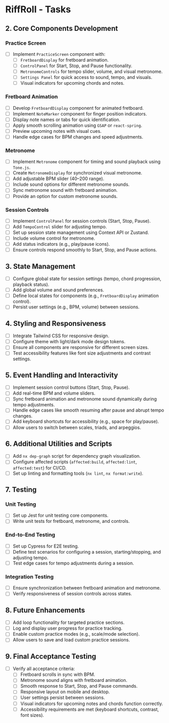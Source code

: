 # RiffRoll - Tasks

## 2. Core Components Development
### Practice Screen
- [ ] Implement `PracticeScreen` component with:
  - [ ] `FretboardDisplay` for fretboard animation.
  - [ ] `ControlPanel` for Start, Stop, and Pause functionality.
  - [ ] `MetronomeControls` for tempo slider, volume, and visual metronome.
  - [ ] `Settings Panel` for quick access to sound, tempo, and visuals.
  - [ ] Visual indicators for upcoming chords and notes.

### Fretboard Animation
- [ ] Develop `FretboardDisplay` component for animated fretboard.
- [ ] Implement `NoteMarker` component for finger position indicators.
- [ ] Display note names or tabs for quick identification.
- [ ] Apply smooth scrolling animation using `GSAP` or `react-spring`.
- [ ] Preview upcoming notes with visual cues.
- [ ] Handle edge cases for BPM changes and speed adjustments.

### Metronome
- [ ] Implement `Metronome` component for timing and sound playback using `Tone.js`.
- [ ] Create `MetronomeDisplay` for synchronized visual metronome.
- [ ] Add adjustable BPM slider (40–200 range).
- [ ] Include sound options for different metronome sounds.
- [ ] Sync metronome sound with fretboard animation.
- [ ] Provide an option for custom metronome sounds.

### Session Controls
- [ ] Implement `ControlPanel` for session controls (Start, Stop, Pause).
- [ ] Add `TempoControl` slider for adjusting tempo.
- [ ] Set up session state management using Context API or Zustand.
- [ ] Include volume control for metronome.
- [ ] Add status indicators (e.g., play/pause icons).
- [ ] Ensure controls respond smoothly to Start, Stop, and Pause actions.

## 3. State Management
- [ ] Configure global state for session settings (tempo, chord progression, playback status).
- [ ] Add global volume and sound preferences.
- [ ] Define local states for components (e.g., `FretboardDisplay` animation control).
- [ ] Persist user settings (e.g., BPM, volume) between sessions.

## 4. Styling and Responsiveness
- [ ] Integrate Tailwind CSS for responsive design.
- [ ] Configure theme with light/dark mode design tokens.
- [ ] Ensure all components are responsive for different screen sizes.
- [ ] Test accessibility features like font size adjustments and contrast settings.

## 5. Event Handling and Interactivity
- [ ] Implement session control buttons (Start, Stop, Pause).
- [ ] Add real-time BPM and volume sliders.
- [ ] Sync fretboard animation and metronome sound dynamically during tempo adjustments.
- [ ] Handle edge cases like smooth resuming after pause and abrupt tempo changes.
- [ ] Add keyboard shortcuts for accessibility (e.g., space for play/pause).
- [ ] Allow users to switch between scales, triads, and arpeggios.

## 6. Additional Utilities and Scripts
- [ ] Add `nx dep-graph` script for dependency graph visualization.
- [ ] Configure affected scripts (`affected:build`, `affected:lint`, `affected:test`) for CI/CD.
- [ ] Set up linting and formatting tools (`nx lint`, `nx format:write`).

## 7. Testing
### Unit Testing
- [ ] Set up Jest for unit testing core components.
- [ ] Write unit tests for fretboard, metronome, and controls.

### End-to-End Testing
- [ ] Set up Cypress for E2E testing.
- [ ] Define test scenarios for configuring a session, starting/stopping, and adjusting tempo.
- [ ] Test edge cases for tempo adjustments during a session.

### Integration Testing
- [ ] Ensure synchronization between fretboard animation and metronome.
- [ ] Verify responsiveness of session controls across states.

## 8. Future Enhancements
- [ ] Add loop functionality for targeted practice sections.
- [ ] Log and display user progress for practice tracking.
- [ ] Enable custom practice modes (e.g., scale/mode selection).
- [ ] Allow users to save and load custom practice sessions.

## 9. Final Acceptance Testing
- [ ] Verify all acceptance criteria:
  - [ ] Fretboard scrolls in sync with BPM.
  - [ ] Metronome sound aligns with fretboard animation.
  - [ ] Smooth response to Start, Stop, and Pause commands.
  - [ ] Responsive layout on mobile and desktop.
  - [ ] User settings persist between sessions.
  - [ ] Visual indicators for upcoming notes and chords function correctly.
  - [ ] Accessibility requirements are met (keyboard shortcuts, contrast, font sizes).
